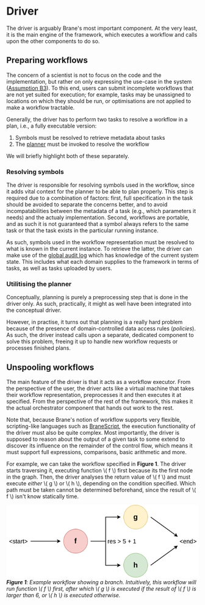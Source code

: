 # Driver
The driver is arguably Brane's most important component. At the very least, it is the main engine of the framework, which executes a workflow and calls upon the other components to do so.


## Preparing workflows
The concern of a scientist is not to focus on the code and the implementation, but rather on only expressing the use-case in the system ([Assumption B3](../../requirements/requirements.md#assumption-b3)). To this end, users can submit incomplete workflows that are not yet suited for execution; for example, tasks may be unassigned to locations on which they should be run, or optimisations are not applied to make a workflow tractable.

Generally, the driver has to perform two tasks to resolve a workflow in a plan, i.e., a fully executable version:
1. Symbols must be resolved to retrieve metadata about tasks
2. The [planner](./planner.md) must be invoked to resolve the workflow

We will briefly highlight both of these separately.

### Resolving symbols
The driver is responsible for resolving symbols used in the workflow, since it adds vital context for the planner to be able to plan properly. This step is required due to a combination of factors: first, full specification in the task should be avoided to separate the concerns better, and to avoid incompatabilities between the metadata of a task (e.g., which parameters it needs) and the actualy implementation. Second, workflows are portable, and as such it is not guaranteed that a symbol always refers to the same task or that the task exists in the particular running instance.

As such, symbols used in the workflow representation must be resolved to what is known in the current instance. To retrieve the latter, the driver can make use of the [global audit log](./glog.md) which has knowledge of the current system state. This includes what each domain supplies to the framework in terms of tasks, as well as tasks uploaded by users.

### Utilitising the planner
Conceptually, planning is purely a preprocessing step that is done in the driver only. As such, practically, it might as well have been integrated into the conceptual driver.

However, in practise, it turns out that planning is a really hard problem because of the presence of domain-controlled data access rules (_policies_). As such, the driver instead calls upon a separate, dedicated component to solve this problem, freeing it up to handle new workflow requests or processes finished plans.


## Unspooling workflows
The main feature of the driver is that it acts as a workflow executor. From the perspective of the user, the driver acts like a virtual machine that takes their workflow representation, preprocesses it and then executes it at specified. From the perspective of the rest of the framework, this makes it the actual orchestrator component that hands out work to the rest.

Note that, because Brane's notion of workflow supports very flexible, scripting-like languages such as [BraneScript](../../appendix/languages/bscript/introduction.md), the execution functionality of the driver must also be quite complex. Most importantly, the driver is supposed to reason about the output of a given task to some extend to discover its influence on the remainder of the control flow, which means it must support full expressions, comparisons, basic arithmetic and more.

For example, we can take the workflow specified in **Figure 1**. The driver starts traversing it, executing function \\( f \\) first because its the first node in the graph. Then, the driver analyses the return value of \\( f \\) and must execute _either_ \\( g \\) or \\( h \\), depending on the condition specified. Which path must be taken cannot be determined beforehand, since the result of \\( f \\) isn't know statically time.

![Example workflow with a branch](../../assets/diagrams/WorkflowExample1.png)  
_**Figure 1**: Example workflow showing a branch. Intuitively, this workflow will run function \\( f \\) first, after which \\( g \\) is executed if the result of \\( f \\) is larger than 6, or \\( h \\) is executed otherwise._
